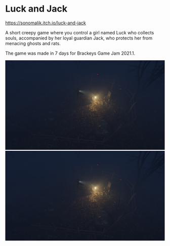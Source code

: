 # Luck and Jack

https://sonomalik.itch.io/luck-and-jack

A short creepy game where you control a girl named Luck who collects souls, accompanied by her loyal guardian Jack, who protects her from menacing ghosts and rats.

The game was made in 7 days for Brackeys Game Jam 2021.1.

![image alt](Screenshots/1.png)
![image alt](Screenshots/2.png)
